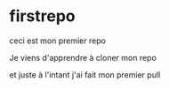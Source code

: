 # firstrepo

ceci est mon premier repo

Je viens d'apprendre à cloner mon repo

et juste à l'intant j'ai fait mon premier pull

